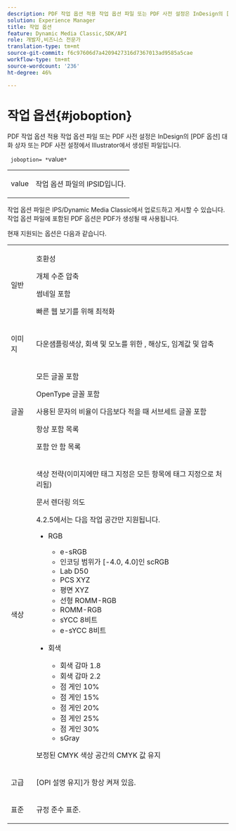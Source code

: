 ```yaml
---
description: PDF 작업 옵션 적용 작업 옵션 파일 또는 PDF 사전 설정은 InDesign의 [PDF 옵션] 대화 상자 또는 PDF 사전 설정에서 Illustrator에서 생성된 파일입니다.
solution: Experience Manager
title: 작업 옵션
feature: Dynamic Media Classic,SDK/API
role: 개발자,비즈니스 전문가
translation-type: tm+mt
source-git-commit: f6c97606d7a4209427316d7367013ad9585a5cae
workflow-type: tm+mt
source-wordcount: '236'
ht-degree: 46%

---
```



# 작업 옵션{#joboption}

PDF 작업 옵션 적용 작업 옵션 파일 또는 PDF 사전 설정은 InDesign의 [PDF 옵션] 대화 상자 또는 PDF 사전 설정에서 Illustrator에서 생성된 파일입니다.

` joboption= *`value`*`

<table id="simpletable_BA7B58BE0B0740298D45DDEBE7832D93"> 
 <tr class="strow"> 
  <td class="stentry"> <p><span class="codeph"> <span class="varname"> value</span></span> </p> </td> 
  <td class="stentry"> <p>작업 옵션 파일의 IPSID입니다. </p></td> 
 </tr> 
</table>

작업 옵션 파일은 IPS/Dynamic Media Classic에서 업로드하고 게시할 수 있습니다. 작업 옵션 파일에 포함된 PDF 옵션은 PDF가 생성될 때 사용됩니다.

현재 지원되는 옵션은 다음과 같습니다.

<table id="simpletable_7E0AE8A06AE54A02AF0107FBEDF73D61"> 
 <tr class="strow"> 
  <td class="stentry"> <p>일반 </p></td> 
  <td class="stentry"> <p> 호환성 </p> <p> 개체 수준 압축 </p> <p> 썸네일 포함 </p> <p> 빠른 웹 보기를 위해 최적화 </p> </td> 
 </tr> 
 <tr class="strow"> 
  <td class="stentry"> <p>이미지 </p></td> 
  <td class="stentry"> <p> 다운샘플링색상, 회색 및 모노를 위한 , 해상도, 임계값 및 압축 </p> </td> 
 </tr> 
 <tr class="strow"> 
  <td class="stentry"> <p>글꼴 </p></td> 
  <td class="stentry"> <p> 모든 글꼴 포함 </p> <p> OpenType 글꼴 포함 </p> <p> 사용된 문자의 비율이 다음보다 적을 때 서브세트 글꼴 포함 </p> <p> 항상 포함 목록 </p> <p> 포함 안 함 목록 </p> </td> 
 </tr> 
 <tr class="strow"> 
  <td class="stentry"> <p>색상 </p></td> 
  <td class="stentry"> <p> 색상 전략(이미지에만 태그 지정은 모든 항목에 태그 지정으로 처리됨) </p> <p> 문서 렌더링 의도 </p> <p> 4.2.5에서는 다음 작업 공간만 지원됩니다. </p> <p> 
    <ul id="ul_3F3EFDFB6A3340978AE31DEDF0FDA2C8"> 
     <li id="li_17A9FA99D6CA4C5182E383A85F0E3C90"> RGB <p> 
       <ul id="ul_1DD0C264DA1248319E751ADD18140C6D"> 
        <li id="li_B91B4D0C1D80442EB8690933AFA1F093"> e-sRGB </li> 
        <li id="li_D7F8C500DF5E4CBC8FFA4FEFB8E4E036"> 인코딩 범위가 [-4.0, 4.0]인 scRGB </li> 
        <li id="li_942CD69732984E16A71C2F75EC5B5245"> Lab D50 </li> 
        <li id="li_7063B9E98D1E4946AC8F0EF7BC988806"> PCS XYZ </li> 
        <li id="li_5809447576B147B68630C4B7EC2E7870"> 평면 XYZ </li> 
        <li id="li_3B5DA42A04124A6BAA12343AFC19F620">선형 ROMM-RGB </li> 
        <li id="li_DEC3028FA9C34176B761D12B7179B44F">ROMM-RGB </li> 
        <li id="li_3E7E7C4A680C4E3EADE0A26048ECF1F4"> sYCC 8비트 </li> 
        <li id="li_16A615C9A74D443AB3C63B3FE3AB5443"> e-sYCC 8비트 </li> 
       </ul> </p> </li> 
     <li id="li_AFA6D4D8C0624AA495E2EB2F0F0C7F7B">회색 <p> 
       <ul id="ul_945389DD426F44C09EB9C7F23933CB77"> 
        <li id="li_DB0AE3DFFC184480BB91666FF1BB4776">회색 감마 1.8 </li> 
        <li id="li_755C556ED94740D1BD30EBE67018E074">회색 감마 2.2 </li> 
        <li id="li_67437440AFB54B7686333A55233AA87F">점 게인 10% </li> 
        <li id="li_0D6CA6004EC84048B5F2198406F4F343">점 게인 15% </li> 
        <li id="li_1AFD11C23AB147978559D8F00BFB3142">점 게인 20% </li> 
        <li id="li_6CD5ACEF6B0B49E8BACA8264FE0E9C44"> 점 게인 25% </li> 
        <li id="li_AB5F1FA7111041BD82353E02A284A546">점 게인 30% </li> 
        <li id="li_7433278AE8054AD28BD38A0A6E4EF7EF"> sGray </li> 
       </ul> </p> </li> 
    </ul> </p> <p> 보정된 CMYK 색상 공간의 CMYK 값 유지 </p> </td> 
 </tr> 
 <tr class="strow"> 
  <td class="stentry"> <p>고급 </p></td> 
  <td class="stentry"> <p>[OPI 설명 유지]가 항상 켜져 있음. </p></td> 
 </tr> 
 <tr class="strow"> 
  <td class="stentry"> <p>표준 </p></td> 
  <td class="stentry"> <p>규정 준수 표준. </p></td> 
 </tr> 
</table>


